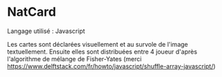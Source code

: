 # NatCard

Langage utilisé : Javascript

Les cartes sont déclarées visuellement et au survole de l'image textuellement.
Ensuite elles sont distribuées entre 4 joueur d'après l'algorithme de mélange de Fisher-Yates (merci https://www.delftstack.com/fr/howto/javascript/shuffle-array-javascript/)


